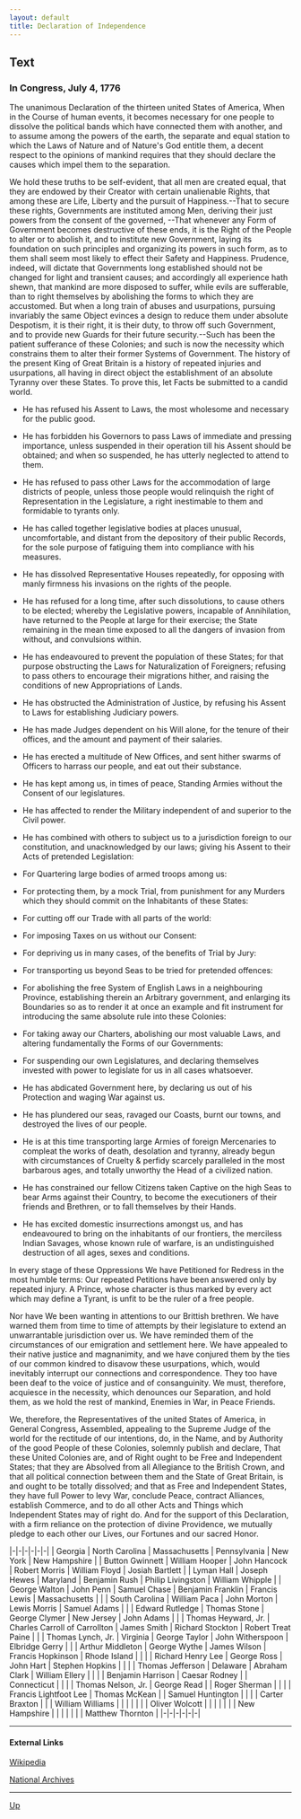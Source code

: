 ```yaml
---
layout: default
title: Declaration of Independence
---
```


## Text

### In Congress, July 4, 1776

The unanimous Declaration of the thirteen united States of America, When in the Course of human events, it becomes necessary for one people to dissolve the political bands which have connected them with another, and to assume among the powers of the earth, the separate and equal station to which the Laws of Nature and of Nature's God entitle them, a decent respect to the opinions of mankind requires that they should declare the causes which impel them to the separation.

We hold these truths to be self-evident, that all men are created equal, that they are endowed by their Creator with certain unalienable Rights, that among these are Life, Liberty and the pursuit of Happiness.--That to secure these rights, Governments are instituted among Men, deriving their just powers from the consent of the governed, --That whenever any Form of Government becomes destructive of these ends, it is the Right of the People to alter or to abolish it, and to institute new Government, laying its foundation on such principles and organizing its powers in such form, as to them shall seem most likely to effect their Safety and Happiness. Prudence, indeed, will dictate that Governments long established should not be changed for light and transient causes; and accordingly all experience hath shewn, that mankind are more disposed to suffer, while evils are sufferable, than to right themselves by abolishing the forms to which they are accustomed. But when a long train of abuses and usurpations, pursuing invariably the same Object evinces a design to reduce them under absolute Despotism, it is their right, it is their duty, to throw off such Government, and to provide new Guards for their future security.--Such has been the patient sufferance of these Colonies; and such is now the necessity which constrains them to alter their former Systems of Government. The history of the present King of Great Britain is a history of repeated injuries and usurpations, all having in direct object the establishment of an absolute Tyranny over these States. To prove this, let Facts be submitted to a candid world.

* He has refused his Assent to Laws, the most wholesome and necessary for the public good.

* He has forbidden his Governors to pass Laws of immediate and pressing importance, unless suspended in their operation till his Assent should be obtained; and when so suspended, he has utterly neglected to attend to them.

* He has refused to pass other Laws for the accommodation of large districts of people, unless those people would relinquish the right of Representation in the Legislature, a right inestimable to them and formidable to tyrants only.

* He has called together legislative bodies at places unusual, uncomfortable, and distant from the depository of their public Records, for the sole purpose of fatiguing them into compliance with his measures.

* He has dissolved Representative Houses repeatedly, for opposing with manly firmness his invasions on the rights of the people.

* He has refused for a long time, after such dissolutions, to cause others to be elected; whereby the Legislative powers, incapable of Annihilation, have returned to the People at large for their exercise; the State remaining in the mean time exposed to all the dangers of invasion from without, and convulsions within.

* He has endeavoured to prevent the population of these States; for that purpose obstructing the Laws for Naturalization of Foreigners; refusing to pass others to encourage their migrations hither, and raising the conditions of new Appropriations of Lands.

* He has obstructed the Administration of Justice, by refusing his Assent to Laws for establishing Judiciary powers.

* He has made Judges dependent on his Will alone, for the tenure of their offices, and the amount and payment of their salaries.

* He has erected a multitude of New Offices, and sent hither swarms of Officers to harrass our people, and eat out their substance.

* He has kept among us, in times of peace, Standing Armies without the Consent of our legislatures.

* He has affected to render the Military independent of and superior to the Civil power.

* He has combined with others to subject us to a jurisdiction foreign to our constitution, and unacknowledged by our laws; giving his Assent to their Acts of pretended Legislation:

* For Quartering large bodies of armed troops among us:

* For protecting them, by a mock Trial, from punishment for any Murders which they should commit on the Inhabitants of these States:

* For cutting off our Trade with all parts of the world:

* For imposing Taxes on us without our Consent:

* For depriving us in many cases, of the benefits of Trial by Jury:

* For transporting us beyond Seas to be tried for pretended offences:

* For abolishing the free System of English Laws in a neighbouring Province, establishing therein an Arbitrary government, and enlarging its Boundaries so as to render it at once an example and fit instrument for introducing the same absolute rule into these Colonies:

* For taking away our Charters, abolishing our most valuable Laws, and altering fundamentally the Forms of our Governments:

* For suspending our own Legislatures, and declaring themselves invested with power to legislate for us in all cases whatsoever.

* He has abdicated Government here, by declaring us out of his Protection and waging War against us.

* He has plundered our seas, ravaged our Coasts, burnt our towns, and destroyed the lives of our people.

* He is at this time transporting large Armies of foreign Mercenaries to compleat the works of death, desolation and tyranny, already begun with circumstances of Cruelty & perfidy scarcely paralleled in the most barbarous ages, and totally unworthy the Head of a civilized nation.

* He has constrained our fellow Citizens taken Captive on the high Seas to bear Arms against their Country, to become the executioners of their friends and Brethren, or to fall themselves by their Hands.

* He has excited domestic insurrections amongst us, and has endeavoured to bring on the inhabitants of our frontiers, the merciless Indian Savages, whose known rule of warfare, is an undistinguished destruction of all ages, sexes and conditions.

In every stage of these Oppressions We have Petitioned for Redress in the most humble terms: Our repeated Petitions have been answered only by repeated injury. A Prince, whose character is thus marked by every act which may define a Tyrant, is unfit to be the ruler of a free people.

Nor have We been wanting in attentions to our Brittish brethren. We have warned them from time to time of attempts by their legislature to extend an unwarrantable jurisdiction over us. We have reminded them of the circumstances of our emigration and settlement here. We have appealed to their native justice and magnanimity, and we have conjured them by the ties of our common kindred to disavow these usurpations, which, would inevitably interrupt our connections and correspondence. They too have been deaf to the voice of justice and of consanguinity. We must, therefore, acquiesce in the necessity, which denounces our Separation, and hold them, as we hold the rest of mankind, Enemies in War, in Peace Friends.

We, therefore, the Representatives of the united States of America, in General Congress, Assembled, appealing to the Supreme Judge of the world for the rectitude of our intentions, do, in the Name, and by Authority of the good People of these Colonies, solemnly publish and declare, That these United Colonies are, and of Right ought to be Free and Independent States; that they are Absolved from all Allegiance to the British Crown, and that all political connection between them and the State of Great Britain, is and ought to be totally dissolved; and that as Free and Independent States, they have full Power to levy War, conclude Peace, contract Alliances, establish Commerce, and to do all other Acts and Things which Independent States may of right do. And for the support of this Declaration, with a firm reliance on the protection of divine Providence, we mutually pledge to each other our Lives, our Fortunes and our sacred Honor.

|-|-|-|-|-|-|
| Georgia | North Carolina | Massachusetts | Pennsylvania | New York | New Hampshire |
| Button Gwinnett | William Hooper | John Hancock | Robert Morris | William Floyd | Josiah Bartlett |
| Lyman Hall | Joseph Hewes | Maryland | Benjamin Rush | Philip Livingston | William Whipple |
| George Walton | John Penn | Samuel Chase | Benjamin Franklin | Francis Lewis | Massachusetts |
| | South Carolina | William Paca | John Morton | Lewis Morris | Samuel Adams |
| | Edward Rutledge | Thomas Stone | George Clymer | New Jersey | John Adams |
| | Thomas Heyward, Jr. | Charles Carroll of Carrollton | James Smith | Richard Stockton | Robert Treat Paine |
| | Thomas Lynch, Jr. | Virginia | George Taylor | John Witherspoon | Elbridge Gerry |
| | Arthur Middleton | George Wythe | James Wilson | Francis Hopkinson | Rhode Island |
| | | Richard Henry Lee | George Ross | John Hart | Stephen Hopkins |
| | | Thomas Jefferson | Delaware | Abraham Clark | William Ellery |
| | | Benjamin Harrison | Caesar Rodney | | Connecticut |
| | | Thomas Nelson, Jr. | George Read | | Roger Sherman |
| | | Francis Lightfoot Lee | Thomas McKean | | Samuel Huntington |
| | | Carter Braxton | | | William Williams |
| | | | | | Oliver Wolcott |
| | | | | | New Hampshire |
| | | | | | Matthew Thornton |
|-|-|-|-|-|-|

---

#### External Links

[Wikipedia](https://en.wikipedia.org/wiki/United_States_Declaration_of_Independence)

[National Archives](https://www.archives.gov/founding-docs/declaration-transcript)

---

[Up](../README.md)
